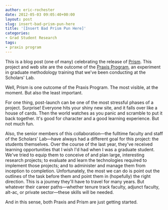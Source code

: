 ```yaml
---
author: eric-rochester
date: 2012-05-03 09:05:40+00:00
layout: post
slug: insert-bad-prism-pun-here
title: '[Insert Bad Prism Pun Here]'
categories:
- Grad Student Research
tags:
- praxis program
---
```



This is a blog post (one of many) celebrating the release of [Prism](http://prism.scholarslab.org/). This project and web site are the outcome of the [Praxis Program](http://praxis.scholarslab.org/), an experiment in graduate methodology training that we've been conducting at the Scholars' Lab.

Well, Prism is one outcome of the Praxis Program. The most visible, at the moment. But also the least important.

For one thing, post-launch can be one of the most stressful phases of a project. Surprise! Everyone hits your shiny new site, and it falls over like a house of cards. Then the world watches as you panic and scramble to put it back together. It's good for character and a good learning experience. But not much fun.

Also, the senior members of this collaboration&mdash;the fulltime faculty and staff of the Scholars' Lab&mdash;have always had a different goal for this project: the students themselves. Over the course of the last year, they've received learning opportunities that I wish I'd had when I was a graduate student. We've tried to equip them to conceive of and plan large, interesting research projects; to evaluate and learn the technologies required to implement those projects; and to administer and manage them from inception to completion. Unfortunately, the most we can do is point out the outlines of the task before them and point them in (hopefully) the right direction. This is a journey they'll have to travel for many years. But whatever their career paths&mdash;whether tenure track faculty, adjunct faculty, alt-ac, or private sector&mdash;these skills will be needed.

And in this sense, both Praxis and Prism are just getting started.
